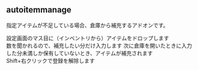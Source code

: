 ## autoitemmanage
指定アイテムが不足している場合、倉庫から補充するアドオンです。

設定画面のマス目に（インベントリから）アイテムをドロップします  
数を聞かれるので、補充したい分だけ入力します 
次に倉庫を開いたときに入力した分未満しか保有していないとき、アイテムが補充されます  
Shift+右クリックで登録を解除します 